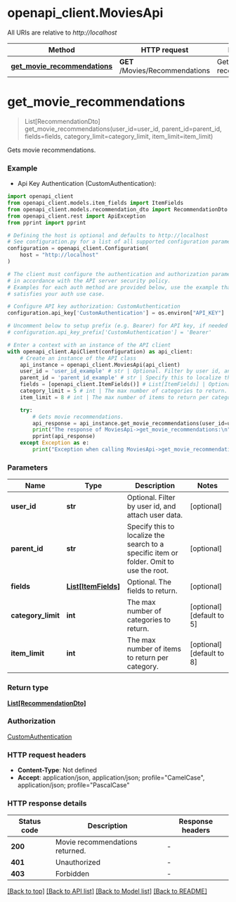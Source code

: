 # openapi_client.MoviesApi

All URIs are relative to *http://localhost*

Method | HTTP request | Description
------------- | ------------- | -------------
[**get_movie_recommendations**](MoviesApi.md#get_movie_recommendations) | **GET** /Movies/Recommendations | Gets movie recommendations.


# **get_movie_recommendations**
> List[RecommendationDto] get_movie_recommendations(user_id=user_id, parent_id=parent_id, fields=fields, category_limit=category_limit, item_limit=item_limit)

Gets movie recommendations.

### Example

* Api Key Authentication (CustomAuthentication):

```python
import openapi_client
from openapi_client.models.item_fields import ItemFields
from openapi_client.models.recommendation_dto import RecommendationDto
from openapi_client.rest import ApiException
from pprint import pprint

# Defining the host is optional and defaults to http://localhost
# See configuration.py for a list of all supported configuration parameters.
configuration = openapi_client.Configuration(
    host = "http://localhost"
)

# The client must configure the authentication and authorization parameters
# in accordance with the API server security policy.
# Examples for each auth method are provided below, use the example that
# satisfies your auth use case.

# Configure API key authorization: CustomAuthentication
configuration.api_key['CustomAuthentication'] = os.environ["API_KEY"]

# Uncomment below to setup prefix (e.g. Bearer) for API key, if needed
# configuration.api_key_prefix['CustomAuthentication'] = 'Bearer'

# Enter a context with an instance of the API client
with openapi_client.ApiClient(configuration) as api_client:
    # Create an instance of the API class
    api_instance = openapi_client.MoviesApi(api_client)
    user_id = 'user_id_example' # str | Optional. Filter by user id, and attach user data. (optional)
    parent_id = 'parent_id_example' # str | Specify this to localize the search to a specific item or folder. Omit to use the root. (optional)
    fields = [openapi_client.ItemFields()] # List[ItemFields] | Optional. The fields to return. (optional)
    category_limit = 5 # int | The max number of categories to return. (optional) (default to 5)
    item_limit = 8 # int | The max number of items to return per category. (optional) (default to 8)

    try:
        # Gets movie recommendations.
        api_response = api_instance.get_movie_recommendations(user_id=user_id, parent_id=parent_id, fields=fields, category_limit=category_limit, item_limit=item_limit)
        print("The response of MoviesApi->get_movie_recommendations:\n")
        pprint(api_response)
    except Exception as e:
        print("Exception when calling MoviesApi->get_movie_recommendations: %s\n" % e)
```



### Parameters


Name | Type | Description  | Notes
------------- | ------------- | ------------- | -------------
 **user_id** | **str**| Optional. Filter by user id, and attach user data. | [optional] 
 **parent_id** | **str**| Specify this to localize the search to a specific item or folder. Omit to use the root. | [optional] 
 **fields** | [**List[ItemFields]**](ItemFields.md)| Optional. The fields to return. | [optional] 
 **category_limit** | **int**| The max number of categories to return. | [optional] [default to 5]
 **item_limit** | **int**| The max number of items to return per category. | [optional] [default to 8]

### Return type

[**List[RecommendationDto]**](RecommendationDto.md)

### Authorization

[CustomAuthentication](../README.md#CustomAuthentication)

### HTTP request headers

 - **Content-Type**: Not defined
 - **Accept**: application/json, application/json; profile="CamelCase", application/json; profile="PascalCase"

### HTTP response details

| Status code | Description | Response headers |
|-------------|-------------|------------------|
**200** | Movie recommendations returned. |  -  |
**401** | Unauthorized |  -  |
**403** | Forbidden |  -  |

[[Back to top]](#) [[Back to API list]](../README.md#documentation-for-api-endpoints) [[Back to Model list]](../README.md#documentation-for-models) [[Back to README]](../README.md)

